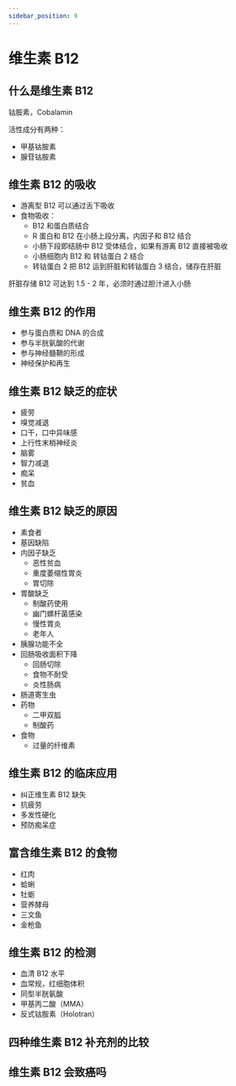 ```yaml
---
sidebar_position: 9
---
```


# 维生素 B12

## 什么是维生素 B12

钴胺素，Cobalamin

活性成分有两种：

- 甲基钴胺素
- 腺苷钴胺素

## 维生素 B12 的吸收

- 游离型 B12 可以通过舌下吸收
- 食物吸收：
  - B12 和蛋白质结合
  - R 蛋白和 B12 在小肠上段分离，内因子和 B12 结合
  - 小肠下段即结肠中 B12 受体结合，如果有游离 B12 直接被吸收
  - 小肠细胞内 B12 和 转钴蛋白 2 结合
  - 转钴蛋白 2 把 B12 运到肝脏和转钴蛋白 3 结合，储存在肝脏

肝脏存储 B12 可达到 1.5 - 2 年，必须时通过胆汁进入小肠

## 维生素 B12 的作用

- 参与蛋白质和 DNA 的合成
- 参与半胱氨酸的代谢
- 参与神经髓鞘的形成
- 神经保护和再生

## 维生素 B12 缺乏的症状

- 疲劳
- 嗅觉减退
- 口干，口中异味感
- 上行性末梢神经炎
- 脑雾
- 智力减退
- 痴呆
- 贫血

## 维生素 B12 缺乏的原因

- 素食者
- 基因缺陷
- 内因子缺乏
  - 恶性贫血
  - 重度萎缩性胃炎
  - 胃切除
- 胃酸缺乏
  - 制酸药使用
  - 幽门螺杆菌感染
  - 慢性胃炎
  - 老年人
- 胰腺功能不全
- 回肠吸收面积下降
  - 回肠切除
  - 食物不耐受
  - 炎性肠病
- 肠道寄生虫
- 药物
  - 二甲双胍
  - 制酸药
- 食物
  - 过量的纤维素

## 维生素 B12 的临床应用

- 纠正维生素 B12 缺失
- 抗疲劳
- 多发性硬化
- 预防痴呆症

## 富含维生素 B12 的食物

- 红肉
- 蛤蜊
- 牡蛎
- 营养酵母
- 三文鱼
- 金枪鱼

## 维生素 B12 的检测

- 血清 B12 水平
- 血常规，红细胞体积
- 同型半胱氨酸
- 甲基丙二酸（MMA）
- 反式钴胺素（Holotran）

## 四种维生素 B12 补充剂的比较

## 维生素 B12 会致癌吗
